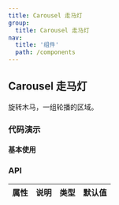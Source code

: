 ```yaml
---
title: Carousel 走马灯
group:
  title: Carousel 走马灯
nav:
  title: '组件'
  path: /components
---
```



## Carousel 走马灯

旋转木马，一组轮播的区域。

### 代码演示


#### 基本使用

<code src="./demo/basic.tsx"></code>



### API

| 属性 | 说明 | 类型 | 默认值 |
| ---- | ---- | ---- | ------ |
